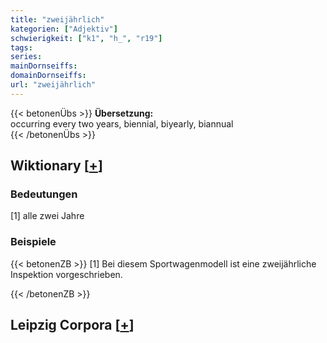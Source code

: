 ```yaml
---
title: "zweijährlich"
kategorien: ["Adjektiv"]
schwierigkeit: ["k1", "h_", "r19"]
tags:
series:
mainDornseiffs:
domainDornseiffs:
url: "zweijährlich"
---
```


{{< betonenÜbs >}}
**Übersetzung:**  
occurring every two years, biennial, biyearly, biannual  
{{< /betonenÜbs >}}

## Wiktionary [[+](https://de.wiktionary.org/wiki/zweijährlich)]

### Bedeutungen
[1] alle zwei Jahre  

### Beispiele
{{< betonenZB >}}
[1] Bei diesem Sportwagenmodell ist eine zweijährliche Inspektion vorgeschrieben.  

{{< /betonenZB >}}

## Leipzig Corpora [[+](https://corpora.uni-leipzig.de/en/res?word=zweijährlich&corpusId=deu_newscrawl-public_2018)]

